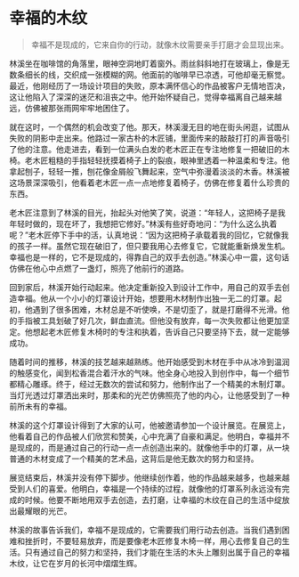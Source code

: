 # 幸福的木纹
> 幸福不是现成的，它来自你的行动，就像木纹需要亲手打磨才会显现出来。

林溪坐在咖啡馆的角落里，眼神空洞地盯着窗外。雨丝斜斜地打在玻璃上，像是无数条细长的线，交织成一张模糊的网。他面前的咖啡早已凉透，可他却毫无察觉。最近，他刚经历了一场设计项目的失败，原本满怀信心的作品被客户无情地否决，这让他陷入了深深的迷茫和沮丧之中。他开始怀疑自己，觉得幸福离自己越来越远，仿佛被那张雨网牢牢地困住了。

就在这时，一个偶然的机会改变了他。那天，林溪漫无目的地在街头闲逛，试图从失败的阴影中走出来。他路过一家古朴的木匠铺，里面传来的敲敲打打的声音吸引了他的注意。他走进去，看到一位满头白发的老木匠正在专注地修复一把破旧的木椅。老木匠粗糙的手指轻轻抚摸着椅子上的裂痕，眼神里透着一种温柔和专注。他拿起刨子，轻轻一推，刨花像金屑般飞舞起来，空气中弥漫着淡淡的木香。林溪被这场景深深吸引，他看着老木匠一点一点地修复着椅子，仿佛在修复着什么珍贵的东西。

老木匠注意到了林溪的目光，抬起头对他笑了笑，说道：“年轻人，这把椅子是我年轻时做的，现在坏了，我想把它修好。”林溪有些好奇地问：“为什么这么执着呢？”老木匠停下手中的活，认真地说：“因为这把椅子承载着我的回忆，它就像我的孩子一样。虽然它现在破旧了，但只要我用心去修复它，它就能重新焕发生机。幸福也是一样的，它不是现成的，得靠自己的双手去创造。”林溪心中一震，这句话仿佛在他心中点燃了一盏灯，照亮了他前行的道路。

回到家后，林溪开始行动起来。他决定重新投入到设计工作中，用自己的双手去创造幸福。他从一个小小的灯罩设计开始，想要用木材制作出独一无二的灯罩。起初，他遇到了很多困难，木材总是不听使唤，不是切歪了，就是打磨得不光滑。他的手指被工具划破了好几次，鲜血直流。但他没有放弃，每一次失败都让他更加坚定。他想起老木匠修复木椅时的专注和执着，告诉自己只要坚持下去，就一定能够成功。

随着时间的推移，林溪的技艺越来越熟练。他开始感受到木材在手中从冰冷到温润的触感变化，闻到松香混合着汗水的气味。他全身心地投入到创作中，每一个细节都精心雕琢。终于，经过无数次的尝试和努力，他制作出了一个精美的木制灯罩。当灯光透过灯罩洒出来时，那柔和的光芒仿佛照亮了他的内心，让他感受到了一种前所未有的幸福。

林溪的这个灯罩设计得到了大家的认可，他被邀请参加一个设计展览。在展览上，他看着自己的作品被人们欣赏和赞美，心中充满了自豪和满足。他明白，幸福并不是现成的，而是通过自己的行动一点一点创造出来的。就像他手中的灯罩，从一块普通的木材变成了一个精美的艺术品，这背后是他无数次的努力和坚持。

展览结束后，林溪并没有停下脚步。他继续创作着，他的作品越来越多，也越来越受到人们的喜爱。他明白，幸福是一个持续的过程，就像他的灯罩系列永远没有完成的时候。他要不断地用双手去创造，去打磨，让幸福的木纹在自己的生活中绽放出最耀眼的光芒。

林溪的故事告诉我们，幸福不是现成的，它需要我们用行动去创造。当我们遇到困难和挫折时，不要轻易放弃，而是要像老木匠修复木椅一样，用心去修复自己的生活。只有通过自己的努力和坚持，我们才能在生活的木头上雕刻出属于自己的幸福木纹，让它在岁月的长河中熠熠生辉。